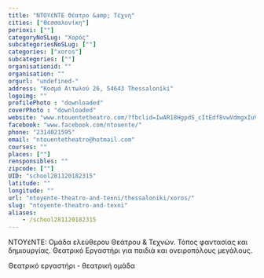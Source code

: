 ```yaml
---
title: "ΝΤΟΥέΝΤΕ Θέατρο &amp; Τέχνη"
cities: ["Θεσσαλονίκη"]
perioxi: [""]
categoryNoSLug: "Χορός"
subcategoriesNoSLug: [""]
categories: ["xoros"]
subcategories: [""]
organisationid: ""
organisation: ""
orgurl: "undefined-"
address: "Κοσμά Αιτωλού 26, 54643 Thessaloníki"
logoimg: ""
profilePhoto : "downloaded"
coverPhoto : "downloaded"
website: "www.ntouentetheatro.com/?fbclid=IwAR18HgpdS_cItEdf8vwVdmgxIuVRVuVxt2JR1yR0SvLioVqXDCusJu_Inug"
facebook: "www.facebook.com/ntouente/"
phone: "2314021595"
email: "ntouentetheatro@hotmail.com"
courses: ""
places: [""]
rensponsibles: ""
zipcode: [""]
UID: "school281120182315"
latitude: ""
longitude: ""
url: "ntoyente-theatro-and-texni/thessaloniki/xoros/"
slug: "ntoyente-theatro-and-texni"
aliases:
    - /school281120182315
---
```



ΝΤΟΥέΝΤΕ: Ομάδα ελεύθερου Θεάτρου &amp; Τεχνών. Τόπος φαντασίας και δημιουργίας. Θεατρικό Εργαστήρι για παιδιά και ονειροπόλους μεγάλους.

Θεατρικό εργαστήρι - θεατρική ομάδα